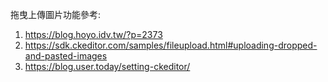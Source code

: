 拖曳上傳圖片功能參考: 

1. https://blog.hoyo.idv.tw/?p=2373
2. https://sdk.ckeditor.com/samples/fileupload.html#uploading-dropped-and-pasted-images
3. https://blog.user.today/setting-ckeditor/

